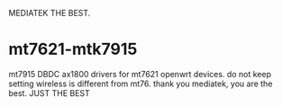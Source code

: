 
MEDIATEK THE BEST.
# mt7621-mtk7915
 mt7915 DBDC ax1800 drivers for mt7621 openwrt devices.
do not keep setting wireless is different from mt76.
thank you mediatek, you are the best. JUST THE BEST

